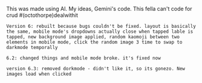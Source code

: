 This was made using AI. My ideas, Gemini's code. This fella can't code for crud #(octothorpe)dealwithit
~~~
Version 6: rebuilt because bugs couldn't be fixed. layout is basically the same, mobile mode's dropdowns actually close when tapped lable is tapped, new background image applied, random kaomoji between two elements in mobile mode, click the random image 3 time to swap to darkmode temporally 

6.2: changed things and mobile mode broke. it's fixed now

version 6.3: removed dorkmode - didn't like it, so its gonezo. New images load when clicked
